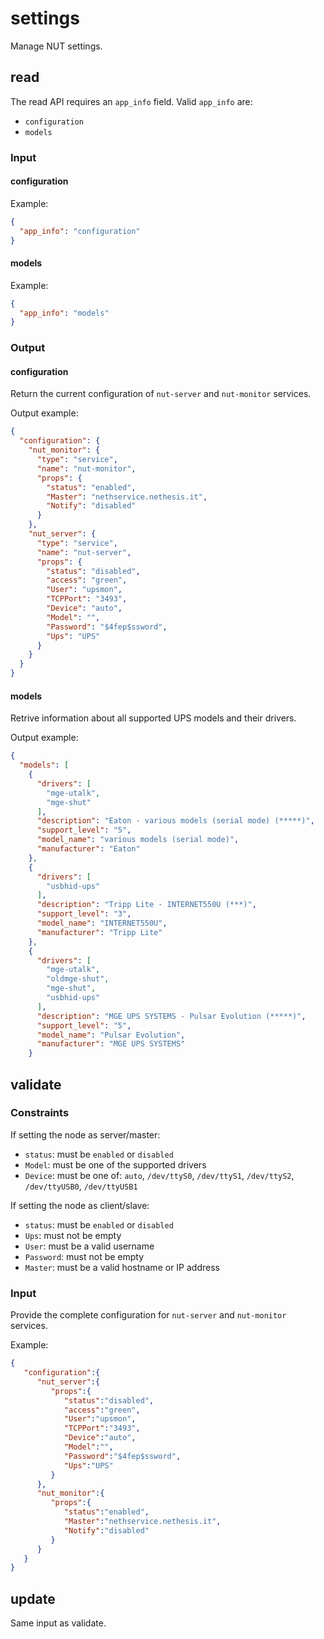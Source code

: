 # settings

Manage NUT settings.

## read

The read API requires an `app_info` field.
Valid `app_info` are:

- `configuration`
- `models`

### Input

#### configuration

Example:
```json
{
  "app_info": "configuration"
}
```

#### models

Example:
```json
{
  "app_info": "models"
}
```

### Output

#### configuration

Return the current configuration of `nut-server` and `nut-monitor` services.

Output example:
```json
{
  "configuration": {
    "nut_monitor": {
      "type": "service",
      "name": "nut-monitor",
      "props": {
        "status": "enabled",
        "Master": "nethservice.nethesis.it",
        "Notify": "disabled"
      }
    },
    "nut_server": {
      "type": "service",
      "name": "nut-server",
      "props": {
        "status": "disabled",
        "access": "green",
        "User": "upsmon",
        "TCPPort": "3493",
        "Device": "auto",
        "Model": "",
        "Password": "$4fep$ssword",
        "Ups": "UPS"
      }
    }
  }
}
```

#### models

Retrive information about all supported UPS models and their drivers.

Output example:
```json
{
  "models": [
    {
      "drivers": [
        "mge-utalk",
        "mge-shut"
      ],
      "description": "Eaton - various models (serial mode) (*****)",
      "support_level": "5",
      "model_name": "various models (serial mode)",
      "manufacturer": "Eaton"
    },
    {
      "drivers": [
        "usbhid-ups"
      ],
      "description": "Tripp Lite - INTERNET550U (***)",
      "support_level": "3",
      "model_name": "INTERNET550U",
      "manufacturer": "Tripp Lite"
    },
    {
      "drivers": [
        "mge-utalk",
        "oldmge-shut",
        "mge-shut",
        "usbhid-ups"
      ],
      "description": "MGE UPS SYSTEMS - Pulsar Evolution (*****)",
      "support_level": "5",
      "model_name": "Pulsar Evolution",
      "manufacturer": "MGE UPS SYSTEMS"
    }
```

## validate

### Constraints

If setting the node as server/master:

- `status`: must be `enabled` or `disabled`
- `Model`: must be one of the supported drivers
- `Device`: must be one of: `auto`, `/dev/ttyS0`, `/dev/ttyS1`, `/dev/ttyS2`, `/dev/ttyUSB0`, `/dev/ttyUSB1`

If setting the node as client/slave:

- `status`: must be `enabled` or `disabled`
- `Ups`: must not be empty
- `User`: must be a valid username
- `Password`: must not be empty
- `Master`: must be a valid hostname or IP address

### Input

Provide the complete configuration for `nut-server` and `nut-monitor` services.

Example:
```json
{
   "configuration":{
      "nut_server":{
         "props":{
            "status":"disabled",
            "access":"green",
            "User":"upsmon",
            "TCPPort":"3493",
            "Device":"auto",
            "Model":"",
            "Password":"$4fep$ssword",
            "Ups":"UPS"
         }
      },
      "nut_monitor":{
         "props":{
            "status":"enabled",
            "Master":"nethservice.nethesis.it",
            "Notify":"disabled"
         }
      }
   }
}
```

## update

Same input as validate.
